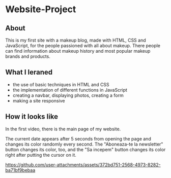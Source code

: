 # Website-Project

## About

This is my first site with a makeup blog, made with HTML, CSS and JavaScript, for the people passioned with all about makeup. There people can find information about makeup history and most popular makeup brands and products.

## What I leraned
* the use of basic techniques in HTML and CSS
* the implementation of different functions in JavaScript
* creating a navbar, displaying photos, creating a form
* making a site responsive

## How it looks like

In the first video, there is the main page of my website. 

The current date appears after 5 seconds from opening the page and changes its color randomly every second. The "Aboneaza-te la newsletter" button changes its color, too, and the "Sa incepem" button changes its color right after putting the cursor on it.

https://github.com/user-attachments/assets/372bd751-2568-4973-8282-ba71bf9bebaa
